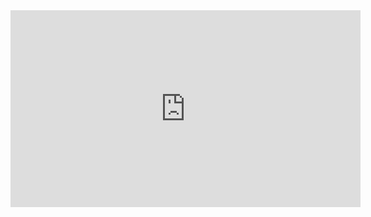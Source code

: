 <iframe width="560" height="315" src="https://www.youtube.com/embed/t-QuRevTQ3I" title="YouTube video player" frameborder="0" allow="accelerometer; autoplay; clipboard-write; encrypted-media; gyroscope; picture-in-picture" allowfullscreen></iframe>
